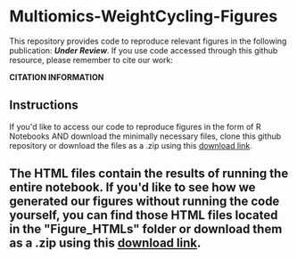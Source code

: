 # Multiomics-WeightCycling-Figures
This repository provides code to reproduce relevant figures in the following publication: ***Under Review***. If you use code accessed through this github resource, please remember to cite our work:

**CITATION INFORMATION**

## Instructions 
If you'd like to access our code to reproduce figures in the form of R Notebooks AND download the minimally necessary files, clone this github repository or download the files as a .zip using this <a href="https://github.com/HastyLab/Multiomics-WeightCycling-Figures/zipball/master/">download link</a>.

## The HTML files contain the results of running the entire notebook. If you'd like to see how we generated our figures without running the code yourself, you can find those HTML files located in the "Figure_HTMLs" folder or download them as a .zip using this <a href="https://github.com/HastyLab/Multiomics-WeightCycling-Figures/Figure_HTMLs/zipball/master/">download link</a>.

